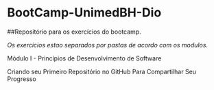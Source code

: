 # BootCamp-UnimedBH-Dio

##Repositório para os exercícios do bootcamp.


_Os exercicios estao separados por pastas de acordo com os modulos._

Módulo I - Princípios de Desenvolvimento de Software

Criando seu Primeiro Repositório no GitHub Para Compartilhar Seu Progresso

